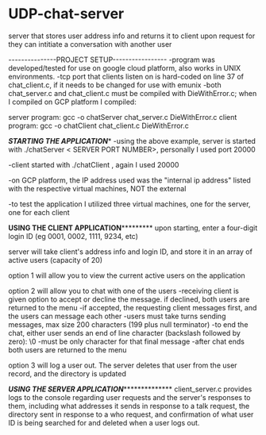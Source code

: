 # UDP-chat-server
server that stores user address info and returns it to client upon request for they can intitiate a conversation with another user

---------------PROJECT SETUP-----------------
-program was developed/tested for use on google cloud platform, also works in UNIX environments.
-tcp port that clients listen on is hard-coded on line 37 of chat_client.c, if it needs to be changed for use with emunix
-both chat_server.c and chat_client.c must be compiled with DieWithError.c; when I compiled on GCP platform I compiled:

server program: gcc -o chatServer chat_server.c DieWithError.c
client program:  gcc -o chatClient chat_client.c DieWithError.c


***************STARTING THE APPLICATION****************
-using the above example, server is started with ./chatServer < SERVER PORT NUMBER>, personally I used port 20000

-client started with ./chatClient <IP ADDRESS> <PORT NUMBER>, again I used 20000

-on GCP platform, the IP address used was the "internal ip address" listed with the respective virtual machines, NOT the external

-to test the application I utilized three virtual machines, one for the server, one for each client


**************USING THE CLIENT APPLICATION***********************
upon starting, enter a four-digit login ID (eg 0001, 0002, 1111, 9234, etc)

server will take client's address info and login ID, and store it in an array of active users (capacity of 20)

option 1 will allow you to view the current active users on the application

option 2 will allow you to chat with one of the users
	-receiving client is given option to accept or decline the message. if declined, both users are returned to the menu
	-if accepted, the requesting client messages first, and the users can message each other
	-users must take turns sending messages, max size 200 characters (199 plus null terminator)
	-to end the chat, either user sends an end of line character (backslash followed by zero): \0
		-must be only character for that final message
	-after chat ends both users are returned to the menu
	
option 3 will log a user out. The server deletes that user from the user record, and the directory is updated


*************USING THE SERVER APPLICATION***************************
client_server.c provides logs to the console regarding user requests and the server's responses to them, including what addresses
it sends in response to a talk request, the directory sent in response to a who request, and confirmation of what user ID is being searched
for and deleted when a user logs out. 
